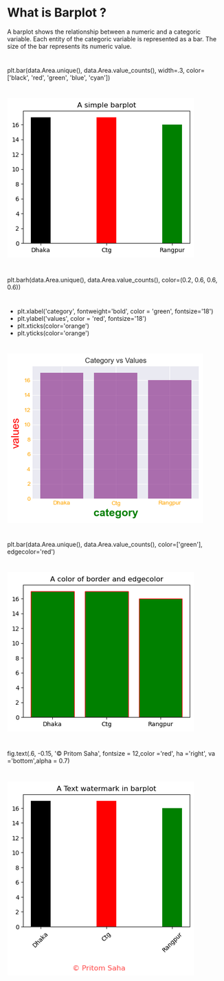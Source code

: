 
# What is Barplot ?

A barplot shows the relationship between a numeric and a categoric variable. Each entity of the categoric variable is represented as a bar. The size of the bar represents its numeric value. 
# 
plt.bar(data.Area.unique(), data.Area.value_counts(), width=.3, color=['black', 'red', 'green', 'blue', 'cyan'])     
#
![](https://github.com/pritomsh/barplot-with-matplotlib/blob/master/image/bar.png)
#
plt.barh(data.Area.unique(), data.Area.value_counts(), color=(0.2, 0.6, 0.6, 0.6))
#
[](https://github.com/pritomsh/barplot-with-matplotlib/blob/master/image/horizontal.png)
#
- plt.xlabel('category', fontweight='bold', color = 'green', fontsize='18')
- plt.ylabel('values', color = 'red', fontsize='18')
- plt.xticks(color='orange')
- plt.yticks(color='orange')
#
![](https://github.com/pritomsh/barplot-with-matplotlib/blob/master/image/labelcorolchange.png)


#
plt.bar(data.Area.unique(), data.Area.value_counts(), color=['green'],  edgecolor='red')
#
![](https://github.com/pritomsh/barplot-with-matplotlib/blob/master/image/borderandedge.png)
#
fig.text(.6, -0.15, '© Pritom Saha', fontsize = 12,color ='red', ha ='right', va ='bottom',alpha = 0.7)
#
![](https://github.com/pritomsh/barplot-with-matplotlib/blob/master/image/watermark.png)


